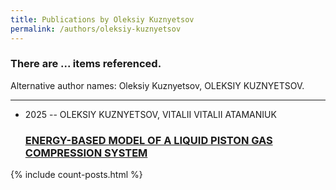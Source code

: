 ```yaml
---
title: Publications by Oleksiy Kuznyetsov
permalink: /authors/oleksiy-kuznyetsov
---
```


<h3 id="number-posts">There are ... items referenced.</h3>
<p id='info-authors'>Alternative author names: Oleksiy Kuznyetsov, OLEKSIY KUZNYETSOV.</p>
<hr />
<ul class="post-list">
<li><span class='post-meta'>2025 -- OLEKSIY KUZNYETSOV, VITALII VITALII ATAMANIUK</span><h3><a class='post-link' href="{{ site.baseurl }}/energy-based-model-of-a-liquid-piston-gas-compression-system">ENERGY-BASED MODEL OF A LIQUID PISTON GAS COMPRESSION SYSTEM</a></h3></li>

</ul>
{% include count-posts.html %}
